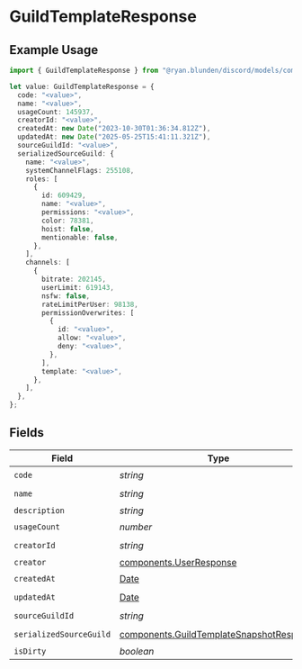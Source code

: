 # GuildTemplateResponse

## Example Usage

```typescript
import { GuildTemplateResponse } from "@ryan.blunden/discord/models/components";

let value: GuildTemplateResponse = {
  code: "<value>",
  name: "<value>",
  usageCount: 145937,
  creatorId: "<value>",
  createdAt: new Date("2023-10-30T01:36:34.812Z"),
  updatedAt: new Date("2025-05-25T15:41:11.321Z"),
  sourceGuildId: "<value>",
  serializedSourceGuild: {
    name: "<value>",
    systemChannelFlags: 255108,
    roles: [
      {
        id: 609429,
        name: "<value>",
        permissions: "<value>",
        color: 78381,
        hoist: false,
        mentionable: false,
      },
    ],
    channels: [
      {
        bitrate: 202145,
        userLimit: 619143,
        nsfw: false,
        rateLimitPerUser: 98138,
        permissionOverwrites: [
          {
            id: "<value>",
            allow: "<value>",
            deny: "<value>",
          },
        ],
        template: "<value>",
      },
    ],
  },
};
```

## Fields

| Field                                                                                                | Type                                                                                                 | Required                                                                                             | Description                                                                                          |
| ---------------------------------------------------------------------------------------------------- | ---------------------------------------------------------------------------------------------------- | ---------------------------------------------------------------------------------------------------- | ---------------------------------------------------------------------------------------------------- |
| `code`                                                                                               | *string*                                                                                             | :heavy_check_mark:                                                                                   | N/A                                                                                                  |
| `name`                                                                                               | *string*                                                                                             | :heavy_check_mark:                                                                                   | N/A                                                                                                  |
| `description`                                                                                        | *string*                                                                                             | :heavy_minus_sign:                                                                                   | N/A                                                                                                  |
| `usageCount`                                                                                         | *number*                                                                                             | :heavy_check_mark:                                                                                   | N/A                                                                                                  |
| `creatorId`                                                                                          | *string*                                                                                             | :heavy_check_mark:                                                                                   | N/A                                                                                                  |
| `creator`                                                                                            | [components.UserResponse](../../models/components/userresponse.md)                                   | :heavy_minus_sign:                                                                                   | N/A                                                                                                  |
| `createdAt`                                                                                          | [Date](https://developer.mozilla.org/en-US/docs/Web/JavaScript/Reference/Global_Objects/Date)        | :heavy_check_mark:                                                                                   | N/A                                                                                                  |
| `updatedAt`                                                                                          | [Date](https://developer.mozilla.org/en-US/docs/Web/JavaScript/Reference/Global_Objects/Date)        | :heavy_check_mark:                                                                                   | N/A                                                                                                  |
| `sourceGuildId`                                                                                      | *string*                                                                                             | :heavy_check_mark:                                                                                   | N/A                                                                                                  |
| `serializedSourceGuild`                                                                              | [components.GuildTemplateSnapshotResponse](../../models/components/guildtemplatesnapshotresponse.md) | :heavy_check_mark:                                                                                   | N/A                                                                                                  |
| `isDirty`                                                                                            | *boolean*                                                                                            | :heavy_minus_sign:                                                                                   | N/A                                                                                                  |